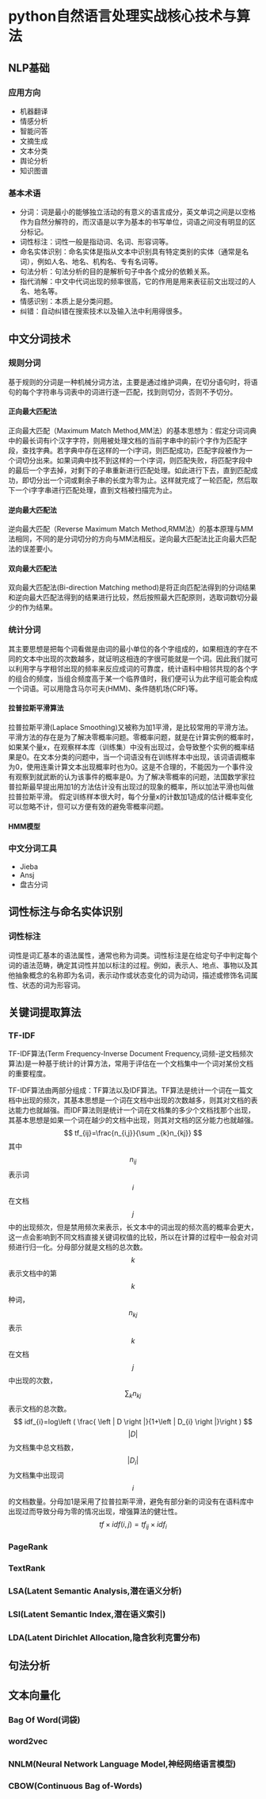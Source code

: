 # python自然语言处理实战核心技术与算法
## NLP基础

### 应用方向

- 机器翻译
- 情感分析
- 智能问答
- 文摘生成
- 文本分类
- 舆论分析
- 知识图谱

### 基本术语

- 分词：词是最小的能够独立活动的有意义的语言成分，英文单词之间是以空格作为自然分解符的，而汉语是以字为基本的书写单位，词语之间没有明显的区分标记。
- 词性标注：词性一般是指动词、名词、形容词等。
- 命名实体识别：命名实体是指从文本中识别具有特定类别的实体（通常是名词），例如人名、地名、机构名、专有名词等。
- 句法分析：句法分析的目的是解析句子中各个成分的依赖关系。
- 指代消解：中文中代词出现的频率很高，它的作用是用来表征前文出现过的人名、地名等。
- 情感识别：本质上是分类问题。
- 纠错：自动纠错在搜索技术以及输入法中利用得很多。

## 中文分词技术

### 规则分词

基于规则的分词是一种机械分词方法，主要是通过维护词典，在切分语句时，将语句的每个字符串与词表中的词进行逐一匹配，找到则切分，否则不予切分。

#### 正向最大匹配法

正向最大匹配（Maximum Match Method,MM法）的基本思想为：假定分词词典中的最长词有i个汉字字符，则用被处理文档的当前字串中的前i个字作为匹配字段，查找字典。若字典中存在这样的一个i字词，则匹配成功，匹配字段被作为一个词切分出来。如果词典中找不到这样的一个i字词，则匹配失败，将匹配字段中的最后一个字去掉，对剩下的子串重新进行匹配处理。如此进行下去，直到匹配成功，即切分出一个词或剩余子串的长度为零为止。这样就完成了一轮匹配，然后取下一个i字字串进行匹配处理，直到文档被扫描完为止。

#### 逆向最大匹配法

逆向最大匹配（Reverse Maximum Match Method,RMM法）的基本原理与MM法相同，不同的是分词切分的方向与MM法相反。逆向最大匹配法比正向最大匹配法的误差要小。

#### 双向最大匹配法

双向最大匹配法(Bi-direction Matching method)是将正向匹配法得到的分词结果和逆向最大匹配法得到的结果进行比较，然后按照最大匹配原则，选取词数切分最少的作为结果。

### 统计分词

其主要思想是把每个词看做是由词的最小单位的各个字组成的，如果相连的字在不同的文本中出现的次数越多，就证明这相连的字很可能就是一个词。因此我们就可以利用字与字相邻出现的频率来反应成词的可靠度，统计语料中相邻共现的各个字的组合的频度，当组合频度高于某一个临界值时，我们便可认为此字组可能会构成一个词语。可以用隐含马尔可夫(HMM)、条件随机场(CRF)等。

#### 拉普拉斯平滑算法

拉普拉斯平滑(Laplace Smoothing)又被称为加1平滑，是比较常用的平滑方法。平滑方法的存在是为了解决零概率问题。零概率问题，就是在计算实例的概率时，如果某个量x，在观察样本库（训练集）中没有出现过，会导致整个实例的概率结果是0。在文本分类的问题中，当一个词语没有在训练样本中出现，该词语调概率为0，使用连乘计算文本出现概率时也为0。这是不合理的，不能因为一个事件没有观察到就武断的认为该事件的概率是0。为了解决零概率的问题，法国数学家拉普拉斯最早提出用加1的方法估计没有出现过的现象的概率，所以加法平滑也叫做拉普拉斯平滑。 假定训练样本很大时，每个分量x的计数加1造成的估计概率变化可以忽略不计，但可以方便有效的避免零概率问题。

#### HMM模型

### 中文分词工具

- Jieba
- Ansj
- 盘古分词

## 词性标注与命名实体识别

### 词性标注

词性是词汇基本的语法属性，通常也称为词类。词性标注是在给定句子中判定每个词的语法范畴，确定其词性并加以标注的过程。例如，表示人、地点、事物以及其他抽象概念的名称即为名词，表示动作或状态变化的词为动词，描述或修饰名词属性、状态的词为形容词。

## 关键词提取算法

### TF-IDF

TF-IDF算法(Term Frequency-Inverse Document Frequency,词频-逆文档频次算法)是一种基于统计的计算方法，常用于评估在一个文档集中一个词对某份文档的重要程度。

TF-IDF算法由两部分组成：TF算法以及IDF算法。TF算法是统计一个词在一篇文档中出现的频次，其基本思想是一个词在文档中出现的次数越多，则其对文档的表达能力也就越强。而IDF算法则是统计一个词在文档集的多少个文档找那个出现，其基本思想是如果一个词在越少的文档中出现，则其对文档的区分能力也就越强。
$$
tf_{ij}=\frac{n_{i,j}}{\sum _{k}n_{kj}}
$$
其中$$n_{ij}$$表示词$$i$$在文档$$j$$中的出现频次，但是禁用频次来表示，长文本中的词出现的频次高的概率会更大，这一点会影响到不同文档直接关键词权值的比较，所以在计算的过程中一般会对词频进行归一化。分母部分就是文档的总次数。$$k$$表示文档中的第$$k$$种词，$$n_{kj}$$表示$$k$$在文档$$j$$中出现的次数，$$\sum _{k}n_{kj}$$表示文档的总次数。
$$
idf_{i}=log\left ( \frac{ \left | D \right |}{1+\left | D_{i} \right |}\right )
$$
$$\left | D \right |$$为文档集中总文档数，$$\left | D_{i} \right |$$为文档集中出现词$$i​$$的文档数量。分母加1是采用了拉普拉斯平滑，避免有部分新的词没有在语料库中出现过而导致分母为零的情况出现，增强算法的健壮性。
$$
tf\times idf(i,j)=tf_{ij}\times idf_{i}
$$

### PageRank



### TextRank

### LSA(Latent Semantic Analysis,潜在语义分析)

### LSI(Latent Semantic Index,潜在语义索引)

### LDA(Latent Dirichlet Allocation,隐含狄利克雷分布)

## 句法分析

## 文本向量化

### Bag Of Word(词袋)

### word2vec

### NNLM(Neural Network Language Model,神经网络语言模型)

### CBOW(Continuous Bag of-Words)

